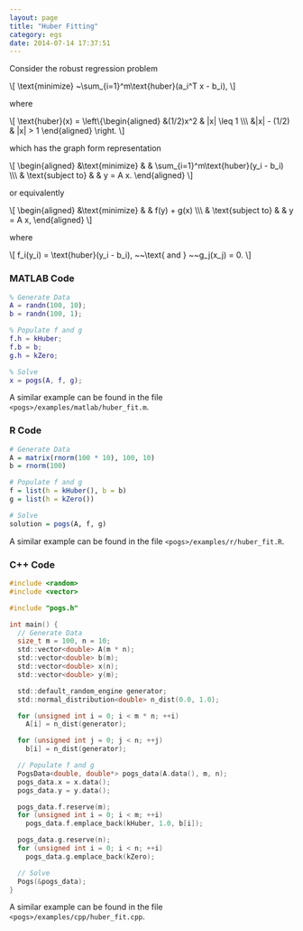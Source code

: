 ```yaml
---
layout: page
title: "Huber Fitting"
category: egs
date: 2014-07-14 17:37:51
---
```


Consider the robust regression problem

\\[
  \\text{minimize} ~\\sum\_{i=1}^m\\text{huber}(a\_i^T x - b\_i),
\\]

where

\\[
  \\text{huber}(x) = \\left\\{\begin{aligned} &(1/2)x^2 & \|x\| \\leq 1 \\\\\\ &\|x\| - (1/2) & \|x\| > 1 \\end{aligned} \\right.
\\]

which has the graph form representation

\\[
	\\begin{aligned}
    &\\text{minimize}
    & & \\sum\_{i=1}^m\\text{huber}(y_i - b\_i) \\\\\\
    & \\text{subject to}
    & & y = A x.
	\\end{aligned}
\\]

or equivalently

\\[
	\\begin{aligned}
    &\\text{minimize}
    & & f(y) + g(x)  \\\\\\
    & \\text{subject to}
    & & y = A x,
	\\end{aligned}
\\]

where

\\[
  f_i(y\_i) = \\text{huber}(y_i - b\_i), ~~\\text{ and } ~~g\_j(x\_j) = 0.
\\]


### MATLAB Code

~~~ matlab
% Generate Data
A = randn(100, 10);
b = randn(100, 1);

% Populate f and g
f.h = kHuber;
f.b = b;
g.h = kZero;

% Solve
x = pogs(A, f, g);
~~~

A similar example can be found in the file `<pogs>/examples/matlab/huber_fit.m`.


### R Code

~~~ r
# Generate Data
A = matrix(rnorm(100 * 10), 100, 10)
b = rnorm(100)

# Populate f and g
f = list(h = kHuber(), b = b)
g = list(h = kZero())

# Solve
solution = pogs(A, f, g)
~~~

A similar example can be found in the file `<pogs>/examples/r/huber_fit.R`.


### C++ Code

~~~ c
#include <random>
#include <vector>

#include "pogs.h"

int main() {
  // Generate Data
  size_t m = 100, n = 10;
  std::vector<double> A(m * n);
  std::vector<double> b(m);
  std::vector<double> x(n);
  std::vector<double> y(m);

  std::default_random_engine generator;
  std::normal_distribution<double> n_dist(0.0, 1.0);

  for (unsigned int i = 0; i < m * n; ++i)
    A[i] = n_dist(generator);

  for (unsigned int j = 0; j < n; ++j)
    b[i] = n_dist(generator);

  // Populate f and g
  PogsData<double, double*> pogs_data(A.data(), m, n);
  pogs_data.x = x.data();
  pogs_data.y = y.data();

  pogs_data.f.reserve(m);
  for (unsigned int i = 0; i < m; ++i)
    pogs_data.f.emplace_back(kHuber, 1.0, b[i]);

  pogs_data.g.reserve(n);
  for (unsigned int i = 0; i < n; ++i)
    pogs_data.g.emplace_back(kZero);

  // Solve
  Pogs(&pogs_data);
}
~~~

A similar example can be found in the file `<pogs>/examples/cpp/huber_fit.cpp`.

